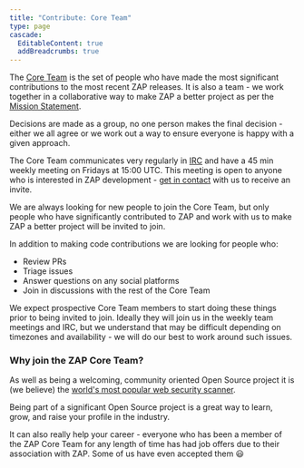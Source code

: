 ```yaml
---
title: "Contribute: Core Team"
type: page
cascade:
  EditableContent: true
  addBreadcrumbs: true
---
```


The [Core Team](/docs/desktop/credits/) is the set of people who have made the most significant contributions to the most recent ZAP releases.
It is also a team - we work together in a collaborative way to make ZAP a better project as per the [Mission Statement](/mission-statement/).

Decisions are made as a group, no one person makes the final decision - either we all agree or we work out a way to ensure everyone is happy with a given approach.

The Core Team communicates very regularly in [IRC](https://web.libera.chat/#zaproxy) and have a 45 min weekly meeting on Fridays at 15:00 UTC.
This meeting is open to anyone who is interested in ZAP development - [get in contact]((mailto:zaproxy-admin@googlegroups.com)) with us to receive an invite.

We are always looking for new people to join the Core Team, but only people who have significantly contributed to ZAP and work with us to make ZAP a better project will be invited to join.

In addition to making code contributions we are looking for people who:

- Review PRs
- Triage issues
- Answer questions on any social platforms
- Join in discussions with the rest of the Core Team

We expect prospective Core Team members to start doing these things prior to being invited to join. Ideally they will join us in the weekly team meetings and IRC, but we understand that may be difficult depending on timezones and availability - we will do our best to work around such issues.

### Why join the ZAP Core Team?

As well as being a welcoming, community oriented Open Source project it is (we believe) the [world's most popular web security scanner](/blog/2020-04-02-is-zap-the-worlds-most-popular-web-scanner/).

Being part of a significant Open Source project is a great way to learn, grow, and raise your profile in the industry.

It can also really help your career - everyone who has been a member of the ZAP Core Team for any length of time has had job offers due to their association with ZAP. Some of us have even accepted them :smiley:
